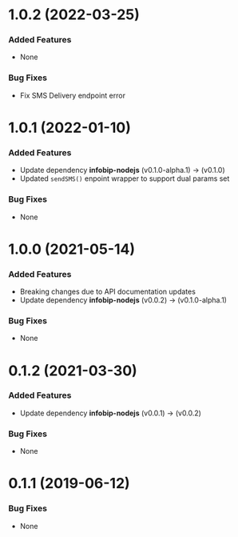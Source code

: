 <a name="1.0.1"></a>
# 1.0.2 (2022-03-25)

### Added Features
- None
### Bug Fixes
- Fix SMS Delivery endpoint error

<a name="1.0.1"></a>
# 1.0.1 (2022-01-10)

### Added Features
- Update dependency **infobip-nodejs** (v0.1.0-alpha.1) -> (v0.1.0)
- Updated `sendSMS()` enpoint wrapper to support dual params set 
### Bug Fixes
- None

<a name="1.0.0"></a>
# 1.0.0 (2021-05-14)

### Added Features
- Breaking changes due to API documentation updates
- Update dependency **infobip-nodejs** (v0.0.2) -> (v0.1.0-alpha.1)
### Bug Fixes
- None

<a name="0.1.2"></a>
# 0.1.2 (2021-03-30)

### Added Features
- Update dependency **infobip-nodejs** (v0.0.1) -> (v0.0.2)
### Bug Fixes
- None

<a name="0.1.1"></a>
# 0.1.1 (2019-06-12)

### Bug Fixes
- None